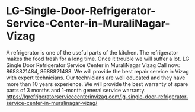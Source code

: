# LG-Single-Door-Refrigerator-Service-Center-in-MuraliNagar-Vizag
A refrigerator is one of the useful parts of the kitchen. The refrigerator makes the food fresh for a long time. Once it trouble we will suffer a lot. LG Single Door Refrigerator Service Center in MuraliNagar Vizag Call now: 8688821484, 8688821488.  We will provide the best repair service in Vizag with expert technicians. Our technicians are well educated and they have more than 10 years experience. We will provide the best warranty of spare parts of 3 months and 1-month general service warranty.  https://lgrefrigeratorservicecenterinvizag.com/lg-single-door-refrigerator-service-center-in-muralinagar-vizag/
